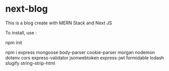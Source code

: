 # next-blog

This is a blog create with MERN Stack and Next JS

To install, use :

npm init

npm i express mongoose body-parser cookie-parser morgan nodemon dotenv cors express-validator jsonwebtoken express-jwt formidable lodash slugify string-strip-html


